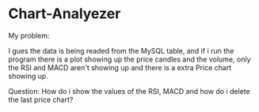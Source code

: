# Chart-Analyezer

My problem:

I gues the data is being readed from the MySQL table, and if i run the program there is a plot showing up the price candles and the volume, only the RSI and MACD aren't showing up and there is a extra Price chart showing up.

Question:
How do i show the values of the RSI, MACD and how do i delete the last price chart?
